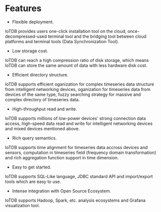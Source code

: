 <!--

```
Licensed to the Apache Software Foundation (ASF) under one
or more contributor license agreements.  See the NOTICE file
distributed with this work for additional information
regarding copyright ownership.  The ASF licenses this file
to you under the Apache License, Version 2.0 (the
"License"); you may not use this file except in compliance
with the License.  You may obtain a copy of the License at

    http://www.apache.org/licenses/LICENSE-2.0

Unless required by applicable law or agreed to in writing,
software distributed under the License is distributed on an
"AS IS" BASIS, WITHOUT WARRANTIES OR CONDITIONS OF ANY
KIND, either express or implied.  See the License for the
specific language governing permissions and limitations
under the License.
```

-->

# Features


* Flexible deployment. 

IoTDB provides users one-click installation tool on the cloud, once-decompressed-used terminal tool and the bridging tool between cloud platforms and terminal tools (Data Synchronization Tool).

* Low storage cost. 

IoTDB can reach a high compression ratio of disk storage, which means IoTDB can store the same amount of data with less hardware disk cost.

* Efficient directory structure. 

IoTDB supports efficient oganization for complex timeseries data structure from intelligent networking devices, oganization for timeseries data from devices of the same type, fuzzy searching strategy for massive and complex directory of timeseries data.
* High-throughput read and write. 

IoTDB supports millions of low-power devices' strong connection data access, high-speed data read and write for intelligent networking devices and mixed devices mentioned above.

* Rich query semantics. 

IoTDB supports time alignment for timeseries data accross devices and sensors, computation in timeseries field (frequency domain transformation) and rich aggregation function support in time dimension.

* Easy to get started. 

IoTDB supports SQL-Like language, JDBC standard API and import/export tools which are easy to use.

* Intense integration with Open Source Ecosystem. 

IoTDB supports Hadoop, Spark, etc. analysis ecosystems and Grafana visualization tool.
